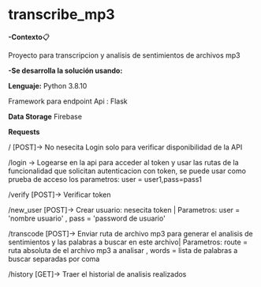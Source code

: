 # transcribe_mp3
 

**-Contexto**:clipboard:


Proyecto para transcripcion y analisis de sentimientos de archivos mp3


**-Se desarrolla la solución usando:**

**Lenguaje:** Python 3.8.10

Framework para endpoint Api : Flask


**Data Storage** Firebase

**Requests**

/ [POST]-> No nesecita Login solo para verificar disponibilidad de la API

/login -> Logearse en la api para acceder al token y usar las rutas de la funcionalidad que solicitan autenticacion con token, se puede usar como prueba de acceso los parametros: user = user1,pass=pass1

/verify [POST]-> Verificar token

/new_user [POST]-> Crear usuario: nesecita token | Parametros: user = 'nombre usuario' , pass = 'password de usuario'

/transcode [POST]-> Enviar ruta de archivo mp3 para generar el analisis de sentimientos y las palabras a buscar en este archivo| Parametros: route = ruta absoluta de el archivo mp3 a analisar , words = lista de palabras a buscar separadas por coma

/history [GET]-> Traer el historial de analisis realizados


